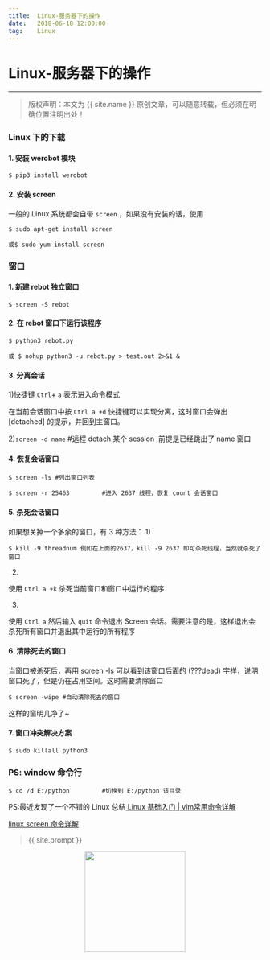 ```yaml
---              
title:  Linux-服务器下的操作
date:   2018-06-18 12:00:00
tag:    Linux
---
```

# Linux-服务器下的操作

***
> 版权声明：本文为 {{ site.name }} 原创文章，可以随意转载，但必须在明确位置注明出处！


### Linux 下的下载

#### 1. 安装 werobot 模块
```
$ pip3 install werobot
```
#### 2. 安装 screen

一般的 Linux 系统都会自带 `screen` ，如果没有安装的话，使用 
```
$ sudo apt-get install screen
```
```
或$ sudo yum install screen
```
### 窗口

#### 1. 新建 rebot 独立窗口
```
$ screen -S rebot        
```
#### 2. 在 rebot 窗口下运行该程序
```
$ python3 rebot.py
```
```
或 $ nohup python3 -u rebot.py > test.out 2>&1 &         
```
#### 3. 分离会话

1)快捷键 `Ctrl`+ `a` 表示进入命令模式 

在当前会话窗口中按 `Ctrl a +d` 快捷键可以实现分离，这时窗口会弹出 [detached] 的提示，并回到主窗口。

2)`screen -d name` #远程 detach 某个 session ,前提是已经跳出了 name 窗口        

#### 4. 恢复会话窗口
```
$ screen -ls #列出窗口列表
```
```
$ screen -r 25463         #进入 2637 线程，恢复 count 会话窗口
```
#### 5. 杀死会话窗口

如果想关掉一个多余的窗口，有 3 种方法：
1)
```
$ kill -9 threadnum 例如在上面的2637，kill -9 2637 即可杀死线程，当然就杀死了窗口
```

2)
使用 `Ctrl a +k` 杀死当前窗口和窗口中运行的程序

3)
使用 `Ctrl a` 然后输入 `quit` 命令退出 Screen 会话。需要注意的是，这样退出会杀死所有窗口并退出其中运行的所有程序

#### 6. 清除死去的窗口

当窗口被杀死后，再用 screen -ls 可以看到该窗口后面的 (???dead) 字样，说明窗口死了，但是仍在占用空间。这时需要清除窗口
```
$ screen -wipe #自动清除死去的窗口
```
这样的窗明几净了~

#### 7. 窗口冲突解决方案
```
$ sudo killall python3
```
### PS: window 命令行
```
$ cd /d E:/python         #切换到 E:/python 该目录
```


PS:最近发现了一个不错的 Linux 总结<a href="https://mp.weixin.qq.com/s/QRlFRiO6RXqBenWGZGGJVw"> Linux 基础入门 | vim常用命令详解
</a>

<a href="http://www.cnblogs.com/mchina/archive/2013/01/30/2880680.html"> linux screen 命令详解
</a>

> {{ site.prompt }}

<div  align="center">
<img src="https://rengui520.github.io/images/wechart.jpg" width = "200" height = "200"/>